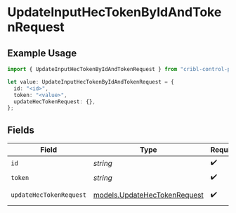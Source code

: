 # UpdateInputHecTokenByIdAndTokenRequest

## Example Usage

```typescript
import { UpdateInputHecTokenByIdAndTokenRequest } from "cribl-control-plane/models/operations";

let value: UpdateInputHecTokenByIdAndTokenRequest = {
  id: "<id>",
  token: "<value>",
  updateHecTokenRequest: {},
};
```

## Fields

| Field                                                                 | Type                                                                  | Required                                                              | Description                                                           |
| --------------------------------------------------------------------- | --------------------------------------------------------------------- | --------------------------------------------------------------------- | --------------------------------------------------------------------- |
| `id`                                                                  | *string*                                                              | :heavy_check_mark:                                                    | HEC Source id                                                         |
| `token`                                                               | *string*                                                              | :heavy_check_mark:                                                    | token to update                                                       |
| `updateHecTokenRequest`                                               | [models.UpdateHecTokenRequest](../../models/updatehectokenrequest.md) | :heavy_check_mark:                                                    | UpdateHecTokenRequest object                                          |